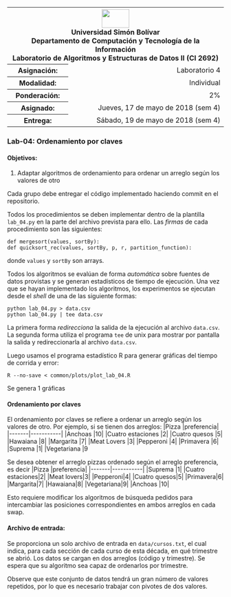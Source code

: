 <table>
	<tr>
		<th colspan="2" style="text-align:center">
			<img src="http://www.usb.ve/conocer/corporativa/archivos/logos/logo/logo.gif" width="64" height="43"><br/>
			Universidad Sim&oacute;n Bol&iacute;var<br/>
			Departamento de Computaci&oacute;n y Tecnolog&iacute;a de la Informaci&oacute;n<br/>
			Laboratorio de Algoritmos y Estructuras de Datos II (CI 2692)
	</tr>
	<tr>
		<th scope="row">Asignaci&oacute;n:</th>
		<td style="text-align:right">Laboratorio 4</td>
	</tr>
	<tr>
		<th scope="row">Modalidad:</th>
		<td style="text-align:right">Individual</td>
	</tr>
	<tr>
		<th scope="row">Ponderación:</th>
		<td style="text-align:right">2%</td>
	</tr>
	<tr>
		<th scope="row">Asignado:</th>
		<td style="text-align:right">Jueves, 17 de mayo de 2018 (sem 4)</td>
	</tr>
	<tr>
		<th scope="row">Entrega:</th>
		<td style="text-align:right">Sábado, 19 de mayo de 2018 (sem 4)</td>
	</tr>
</table>

### Lab-04: Ordenamiento por claves

#### Objetivos:

1. Adaptar algoritmos de ordenamiento para ordenar un arreglo según los valores de otro

Cada grupo debe entregar el c&oacute;digo implementado haciendo commit 
en el repositorio.

Todos los procedimientos se deben implementar dentro de la plantilla `lab_04.py` 
en la parte del archivo prevista para ello. Las *firmas* de cada procedimiento son las siguientes:

```
def mergesort(values, sortBy):
def quicksort_rec(values, sortBy, p, r, partition_function):
```
donde `values` y `sortBy` son arrays.

Todos los algoritmos se eval&uacute;an de forma *autom&aacute;tica* sobre fuentes
de datos provistas y se generan estad&iacute;sticos de tiempo de ejecuci&oacute;n.
Una vez que se hayan implementado los algoritmos, los experimentos se ejecutan desde
el *shell* de una de las siguiente formas:

```
python lab_04.py > data.csv
python lab_04.py | tee data.csv
```

La primera forma *redirecciona* la salida de la ejecuci&oacute;n al archivo ```data.csv```.
La segunda forma utiliza el programa ```tee``` de unix para mostrar por pantalla la salida y
redireccionarla al archivo ```data.csv```.

Luego usamos el programa estad&iacute;stico R para generar gr&aacute;ficas del tiempo 
de corrida y error:

```
R --no-save < common/plots/plot_lab_04.R
```

Se genera 1 gr&aacute;ficas 

#### Ordenamiento por claves
El ordenamiento por claves se refiere a ordenar un arreglo según los valores de otro. Por ejemplo, si se tienen dos arreglos:
|Pizza	|preferencia|
|-------|-----------|
|Anchoas	|10|
|Cuatro estaciones	|2|
|Cuatro quesos	|5|
|Hawaiana	|8|
|Margarita	|7|
|Meat Lovers	|3|
|Pepperoni	|4|
|Primavera	|6|
|Suprema	|1|
|Vegetariana	|9

Se desea obtener el arreglo pizzas ordenado según el arreglo preferencia, es decir
|Pizza	|preferencia|
|-------|-----------|
|Suprema	|1|
|Cuatro estaciones|2|
|Meat lovers|3|
|Pepperoni|4|
|Cuatro quesos|5|
|Primavera|6|
|Margarita|7|
|Hawaiana|8|
|Vegetariana|9|
|Anchoas	|10|

Esto requiere modificar los algoritmos de búsqueda pedidos para intercambiar las posiciones correspondientes en ambos arreglos en cada swap.

#### Archivo de entrada:
Se proporciona un solo archivo de entrada en ``data/cursos.txt``, el cual indica, para cada sección
de cada curso de esta década, en qué trimestre se abrió. Los datos se cargan en dos arreglos
(código y trimestre). Se espera que su algoritmo sea capaz de ordenarlos por trimestre.

Observe que este conjunto de datos tendrá un gran número de valores repetidos, por lo que es
necesario trabajar con pivotes de dos valores.

